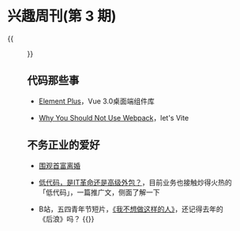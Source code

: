 # 兴趣周刊(第 3 期)

{{<figure src="https://jiangbao-1258001083.cos.ap-shanghai.myqcloud.com/MSI2021.jpeg" title="msi 2021, rng 💪🏻">}}
<!--more-->

## 代码那些事
* [Element Plus](https://element-plus.gitee.io/#/zh-CN)，Vue 3.0桌面端组件库

* [Why You Should Not Use Webpack](https://javascript.plainenglish.io/why-you-should-not-use-webpack-f07f4fd7c116)，let's Vite

## 不务正业的爱好
* [围观首富离婚](https://www.zhihu.com/question/457737040)

* [低代码，是IT革命还是高级外包？](https://36kr.com/p/1205255256864515)，目前业务也接触炒得火热的「低代码」，一篇推广文，侧面了解一下

* B站，五四青年节短片，[《我不想做这样的人》](https://www.bilibili.com/video/BV1CU4y1b7Sx/)，还记得去年的《后浪》吗？
  {{<bilibili id=BV1CU4y1b7Sx >}}

